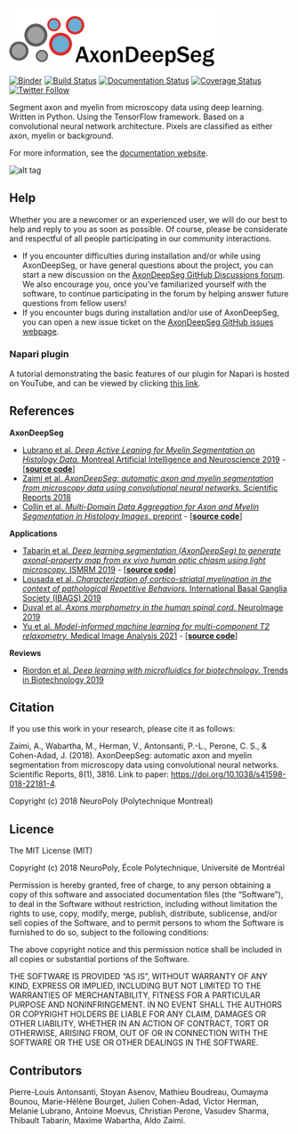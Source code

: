 
<picture>
  <source media="(prefers-color-scheme: dark)" srcset="https://github.com/axondeepseg/doc-figures/blob/main/logo/logo_ads-dark-alpha.png?raw=true" width="385">
  <img alt="ADS logo (simplified image of segmented axons/myelin in blue and red beside the text 'AxonDeepSeg')" src=https://github.com/axondeepseg/doc-figures/blob/main/logo/logo_ads-alpha.png?raw=true" width="385">
</picture>


[![Binder](https://mybinder.org/badge.svg)](https://mybinder.org/v2/gh/neuropoly/axondeepseg/master?filepath=notebooks%2Fgetting_started.ipynb)
[![Build Status](https://github.com/axondeepseg/axondeepseg/actions/workflows/run_tests.yaml/badge.svg)](https://github.com/axondeepseg/axondeepseg/actions/workflows/run_tests.yaml)
[![Documentation Status](https://readthedocs.org/projects/axondeepseg/badge/?version=stable)](http://axondeepseg.readthedocs.io/en/latest/?badge=latest)
[![Coverage Status](https://coveralls.io/repos/github/axondeepseg/axondeepseg/badge.svg?branch=master)](https://coveralls.io/github/axondeepseg/axondeepseg?branch=master)
[![Twitter Follow](https://img.shields.io/twitter/follow/axondeepseg.svg?style=social&label=Follow)](https://twitter.com/axondeepseg)

Segment axon and myelin from microscopy data using deep learning. Written in Python. Using the TensorFlow framework.
Based on a convolutional neural network architecture. Pixels are classified as either axon, myelin or background.

For more information, see the [documentation website](http://axondeepseg.readthedocs.io/).

![alt tag](https://github.com/axondeepseg/doc-figures/blob/main/animations/napari.gif?raw=true)



## Help

Whether you are a newcomer or an experienced user, we will do our best to help and reply to you as soon as possible. Of course, please be considerate and respectful of all people participating in our community interactions.

* If you encounter difficulties during installation and/or while using AxonDeepSeg, or have general questions about the project, you can start a new discussion on the [AxonDeepSeg GitHub Discussions forum](https://github.com/neuropoly/axondeepseg/discussions). We also encourage you, once you've familiarized yourself with the software, to continue participating in the forum by helping answer future questions from fellow users!
* If you encounter bugs during installation and/or use of AxonDeepSeg, you can open a new issue ticket on the [AxonDeepSeg GitHub issues webpage](https://github.com/neuropoly/axondeepseg/issues).




### Napari plugin

A tutorial demonstrating the basic features of our plugin for Napari is hosted on YouTube, and can be viewed by clicking [this link](https://www.youtube.com/watch?v=zibDbpko6ko).

## References

**AxonDeepSeg**

* [Lubrano et al. *Deep Active Leaning for Myelin Segmentation on Histology Data.* Montreal Artificial Intelligence and Neuroscience 2019](https://arxiv.org/abs/1907.05143) - \[[**source code**](https://github.com/neuropoly/deep-active-learning)\]
* [Zaimi et al. *AxonDeepSeg: automatic axon and myelin segmentation from microscopy data using convolutional neural networks.* Scientific Reports 2018](https://www.nature.com/articles/s41598-018-22181-4)
* [Collin et al. *Multi-Domain Data Aggregation for Axon and Myelin Segmentation in Histology Images*. preprint](https://arxiv.org/abs/2409.11552v1) - \[[**source code**](https://github.com/axondeepseg/model_seg_generalist)]

**Applications**

* [Tabarin et al. *Deep learning segmentation (AxonDeepSeg) to generate axonal-property map from ex vivo human optic chiasm using light microscopy.* ISMRM 2019](https://www.ismrm.org/19/program_files/DP23.htm) - \[[**source code**](https://github.com/thibaulttabarin/UnAxSeg)\]
* [Lousada et al. *Characterization of cortico-striatal myelination in the context of pathological Repetitive Behaviors.*  International Basal Ganglia Society (IBAGS) 2019](http://www.ibags2019.com/key4register/images/client/863/files/Abstractbook1405.pdf)
* [Duval et al. *Axons morphometry in the human spinal cord.* NeuroImage 2019](https://www.sciencedirect.com/science/article/pii/S1053811918320044)
* [Yu et al. *Model-informed machine learning for multi-component T2 relaxometry.* Medical Image Analysis 2021](https://www.sciencedirect.com/science/article/pii/S1361841520303042) - \[[**source code**](https://github.com/thomas-yu-epfl/Model_Informed_Machine_Learning)\]

**Reviews**

* [Riordon et al. *Deep learning with microfluidics for biotechnology.* Trends in Biotechnology 2019](https://www.sciencedirect.com/science/article/pii/S0167779918302452)

## Citation

If you use this work in your research, please cite it as follows:

Zaimi, A., Wabartha, M., Herman, V., Antonsanti, P.-L., Perone, C. S., & Cohen-Adad, J. (2018). AxonDeepSeg: automatic axon and myelin segmentation from microscopy data using convolutional neural networks. Scientific Reports, 8(1), 3816. Link to paper: https://doi.org/10.1038/s41598-018-22181-4.

Copyright (c) 2018 NeuroPoly (Polytechnique Montreal)

## Licence

The MIT License (MIT)

Copyright (c) 2018 NeuroPoly, École Polytechnique, Université de Montréal

Permission is hereby granted, free of charge, to any person obtaining a copy of this software and associated documentation files (the “Software”), to deal in the Software without restriction, including without limitation the rights to use, copy, modify, merge, publish, distribute, sublicense, and/or sell copies of the Software, and to permit persons to whom the Software is furnished to do so, subject to the following conditions:

The above copyright notice and this permission notice shall be included in all copies or substantial portions of the Software.

THE SOFTWARE IS PROVIDED “AS IS”, WITHOUT WARRANTY OF ANY KIND, EXPRESS OR IMPLIED, INCLUDING BUT NOT LIMITED TO THE WARRANTIES OF MERCHANTABILITY, FITNESS FOR A PARTICULAR PURPOSE AND NONINFRINGEMENT. IN NO EVENT SHALL THE AUTHORS OR COPYRIGHT HOLDERS BE LIABLE FOR ANY CLAIM, DAMAGES OR OTHER LIABILITY, WHETHER IN AN ACTION OF CONTRACT, TORT OR OTHERWISE, ARISING FROM, OUT OF OR IN CONNECTION WITH THE SOFTWARE OR THE USE OR OTHER DEALINGS IN THE SOFTWARE.

## Contributors

Pierre-Louis Antonsanti, Stoyan Asenov, Mathieu Boudreau, Oumayma Bounou, Marie-Hélène Bourget, Julien Cohen-Adad, Victor Herman, Melanie Lubrano, Antoine Moevus, Christian Perone, Vasudev Sharma, Thibault Tabarin, Maxime Wabartha, Aldo Zaimi.
